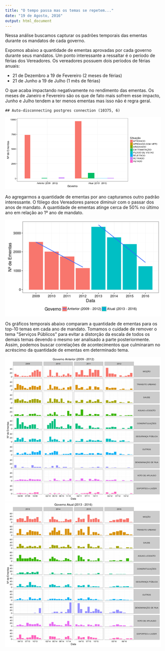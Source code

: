 ```yaml
---
title: "O tempo passa mas os temas se repetem..."
date: "19 de Agosto, 2016"
output: html_document
---
```



Nessa análise buscamos capturar os padrões temporais das ementas durante os mandatos de cada governo.

Expomos abaixo a quantidade de ementas aprovadas por cada governo durante seus mandatos. Um ponto interessante a ressaltar é o período de férias dos Vereadores. Os vereadores possuem dois períodos de férias anuais:

  * 21 de Dezembro a 19 de Fevereiro (2 meses de férias)
  * 21 de Junho a 19 de Julho (1 mês de férias)

O que acaba impactando negativamente no rendimento das ementas. Os meses de Janeiro e Fevereiro são os que de fato mais sofrem esse impacto, Junho e Julho tendem a ter menos ementas mas isso não é regra geral.


```
## Auto-disconnecting postgres connection (10375, 6)
```

![plot of chunk ementas_per_govern](figure/ementas_per_govern-1.png)

Ao agregarmos a quantidade de ementas por ano capturamos outro padrão interessante. O fôlego dos Vereadores parece diminuir com o passar dos anos de mandato. A quantidade de ementas atinge cerca de 50% no último ano em relação ao 1º ano de mandato.

<img src="figure/ementas_over_time-1.png" title="plot of chunk ementas_over_time" alt="plot of chunk ementas_over_time" style="display: block; margin: auto;" />

Os gráficos temporais abaixo comparam a quantidade de ementas para os top-10 temas em cada ano de mandato. Tomamos o cuidade de remover o tema "Serviços Públicos" para evitar a distorção da escala de todos os demais temas devendo o mesmo ser analisado a parte posteriormente. Assim, podemos buscar correlações de acontecimentos que culminaram no acréscimo da quantidade de ementas em determinado tema.

![plot of chunk themes_over_time](figure/themes_over_time-1.png)![plot of chunk themes_over_time](figure/themes_over_time-2.png)
